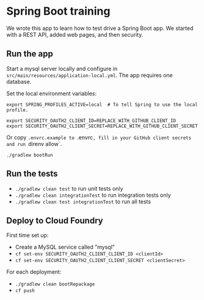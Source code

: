 # Spring Boot training

We wrote this app to learn how to test drive a Spring Boot app. We started with a REST API, added web pages, and then security.

## Run the app

Start a mysql server locally and configure in `src/main/resources/application-local.yml`. The app
requires one database.

Set the local environment variables:

```
export SPRING_PROFILES_ACTIVE=local  # To tell Spring to use the local profile.

export SECURITY_OAUTH2_CLIENT_ID=REPLACE_WITH_GITHUB_CLIENT_ID
export SECURITY_OAUTH2_CLIENT_SECRET=REPLACE_WITH_GITHUB_CLIENT_SECRET
```

Or copy `.envrc.example to `.envrc`, fill in your GitHub client secrets and run `direnv allow`.

`./gradlew bootRun`

## Run the tests

- `./gradlew clean test` to run unit tests only
- `./gradlew clean integrationTest` to run integration tests only
- `./gradlew clean test integrationTest` to run all tests

## Deploy to Cloud Foundry

First time set up:

- Create a MySQL service called "mysql"
- `cf set-env SECURITY_OAUTH2_CLIENT_CLIENT_ID <clientId>`
- `cf set-env SECURITY_OAUTH2_CLIENT_CLIENT_SECRET <clientSecret>`

For each deployment:

- `./gradlew clean bootRepackage`
- `cf push`